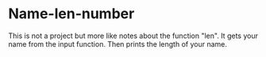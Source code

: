 # Name-len-number
This is not a project but more like notes about the function "len". 
It gets your name from the input function.
Then prints the length of your name. 
